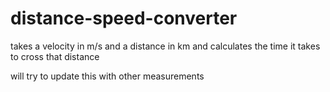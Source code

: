 # distance-speed-converter
 takes a velocity in m/s and a distance in km and calculates the time it takes to cross that distance

will try to update this with other measurements